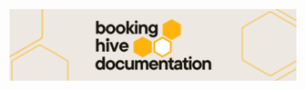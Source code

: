 ![booking hive documentation](https://github.com/Humteria/booking-hive/blob/main/img/BookingHiveDocBanner.png?raw=true)
